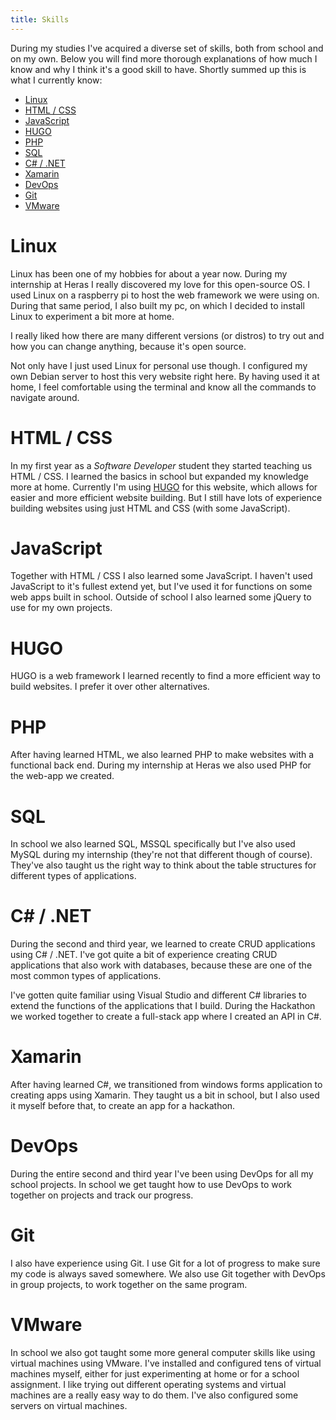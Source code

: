 ```yaml
---
title: Skills
---
```



During my studies I've acquired a diverse set of skills, both from school and on my own. Below you will find more thorough explanations of how much I know and why I think it's a good skill to have. Shortly summed up this is what I currently know:

- [Linux](#linux)
- [HTML / CSS](#html--css)
- [JavaScript](#javascript)
- [HUGO](#hugo)
- [PHP](#php)
- [SQL](#sql)
- [C# / .NET](#c--net)
- [Xamarin](#xamarin)
- [DevOps](#devops)
- [Git](#git)
- [VMware](#vmware)

# Linux
Linux has been one of my hobbies for about a year now. During my internship at Heras I really discovered my love for this open-source OS. I used Linux on a raspberry pi to host the web framework we were using on. During that same period, I also built my pc, on which I decided to install Linux to experiment a bit more at home. 

I really liked how there are many different versions (or distros) to try out and how you can change anything, because it's open source. 

Not only have I just used Linux for personal use though. I configured my own Debian server to host this very website right here. By having used it at home, I feel comfortable using the terminal and know all the commands to navigate around.

# HTML / CSS
In my first year as a *Software Developer* student they started teaching us HTML / CSS. I learned the basics in school but expanded my knowledge more at home. Currently I'm using [HUGO](#hugo) for this website, which allows for easier and more efficient website building. But I still have lots of experience building websites using just HTML and CSS (with some JavaScript).

# JavaScript
Together with HTML / CSS I also learned some JavaScript. I haven't used JavaScript to it's fullest extend yet, but I've used it for functions on some web apps built in school. Outside of school I also learned some jQuery to use for my own projects. 

# HUGO
HUGO is a web framework I learned recently to find a more efficient way to build websites. I prefer it over other alternatives.

# PHP
After having learned HTML, we also learned PHP to make websites with a functional back end. 
During my internship at Heras we also used PHP for the web-app we created. 

# SQL
In school we also learned SQL, MSSQL specifically but I've also used MySQL during my internship (they're not that different though of course). They've also taught us the right way to think about the table structures for different types of applications.

# C# / .NET
During the second and third year, we learned to create CRUD applications using C# / .NET. I've got quite a bit of experience creating CRUD applications that also work with databases, because these are one of the most common types of applications.

I've gotten quite familiar using Visual Studio and different C# libraries to extend the functions of the applications that I build. During the Hackathon we worked together to create a full-stack app where I created an API in C#.

# Xamarin
After having learned C#, we transitioned from windows forms application to creating apps using Xamarin. They taught us a bit in school, but I also used it myself before that, to create an app for a hackathon.

# DevOps
During the entire second and third year I've been using DevOps for all my school projects. In school we get taught how to use DevOps to work together on projects and track our progress.

# Git
I also have experience using Git. I use Git for a lot of progress to make sure my code is always saved somewhere. We also use Git together with DevOps in group projects, to work together on the same program.

# VMware
In school we also got taught some more general computer skills like using virtual machines using VMware. I've installed and configured tens of virtual machines myself, either for just experimenting at home or for a school assignment. I like trying out different operating systems and virtual machines are a really easy way to do them. I've also configured some servers on virtual machines.
